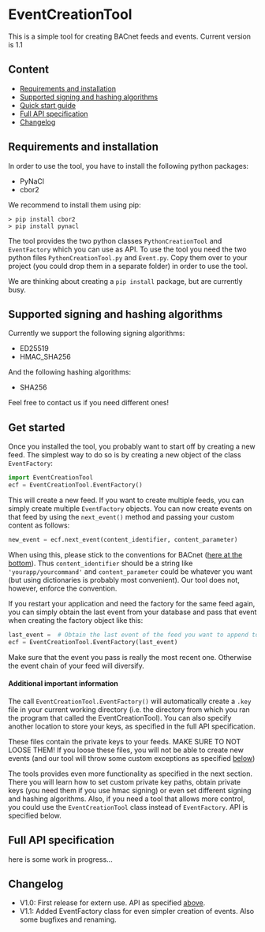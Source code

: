 # EventCreationTool

This is a simple tool for creating BACnet feeds and events.
Current version is 1.1

## Content

* [Requirements and installation](#requirements-and-installation)
* [Supported signing and hashing algorithms](#supported-signing-and-hashing-algorithms)
* [Quick start guide](#get-started)
* [Full API specification](#full-api-specification)
* [Changelog](#changelog)

## Requirements and installation
In order to use the tool, you have to install the following python packages:
* PyNaCl
* cbor2

We recommend to install them using pip:
```
> pip install cbor2
> pip install pynacl
```

The tool provides the two python classes `PythonCreationTool` and `EventFactory` which you can use as API. 
To use the tool you need the two  python files `PythonCreationTool.py` and `Event.py`. Copy them over to your 
project (you could drop them in a separate folder) in order to use the tool.

We are thinking about creating a `pip install` package, but are currently busy.

## Supported signing and hashing algorithms
Currently we support the following signing algorithms:
* ED25519
* HMAC_SHA256

And the following hashing algorithms:
* SHA256

Feel free to contact us if you need different ones!

## Get started 
Once you installed the tool, you probably want to start off by creating a new feed. The simplest way to do so is by 
creating a new object of the class `EventFactory`:
```python
import EventCreationTool
ecf = EventCreationTool.EventFactory()
```
This will create a new feed. If you want to create multiple feeds, you can simply create multiple `EventFactory` 
objects. You can now create events on that feed by using the `next_event()` method  and 
passing your custom content as follows:
```python
new_event = ecf.next_event(content_identifier, content_parameter)
```
When using this, please stick to the conventions for BACnet 
([here at the bottom](https://github.com/cn-uofbasel/BACnet/blob/master/doc/BACnet-event-structure.md)). 
Thus `content_identifier` should be a string like `'yourapp/yourcommand'` and `content_parameter` could 
be whatever you want (but using dictionaries is probably most convenient). 
Our tool does not, however, enforce the convention. 

If you restart your application and need the factory for the same feed again, you can simply obtain the last event 
from your database and pass that event when creating the factory object like this:
```python
last_event =  # Obtain the last event of the feed you want to append to from the database
ecf = EventCreationTool.EventFactory(last_event)
```
Make sure that the event you pass is really the most recent one. Otherwise the event chain of your feed will diversify.

#### Additional important information

The call `EventCreationTool.EventFactory()` will automatically create a `.key` file in your current working 
directory (i.e. the directory from which you ran the program that called the EventCreationTool). You can also 
specify another location to store your keys, as specified in the full API specification.

These files contain the private keys to your feeds. MAKE SURE TO NOT LOOSE THEM! If you loose these files, you will 
not be able to create new events (and our tool will throw some custom exceptions as specified 
[below](#full-api-specification))

The tools provides even more functionality as specified in the next section. There you will learn how to set custom 
private key paths, obtain private keys (you need them if you use hmac signing) or even set different signing 
and hashing algorithms.
Also, if you need a tool that allows more control, you could use the `EventCreationTool` class instead of 
`EventFactory`. API is specified below.

## Full API specification
here is some work in progress...

## Changelog
* V1.0: First release for extern use. API as specified [above](#full-api-specification).
* V1.1: Added EventFactory class for even simpler creation of events. Also some bugfixes and renaming.